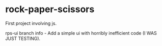 # rock-paper-scissors

First project involving js.

rps-ui branch info - Add a simple ui with horribly inefficient code (I WAS JUST TESTING).
